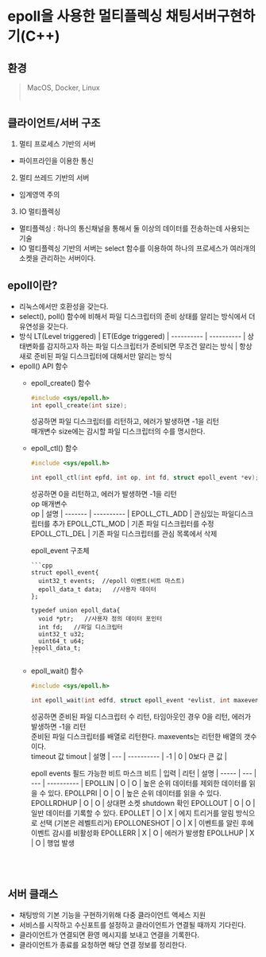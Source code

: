 # epoll을 사용한 멀티플렉싱 채팅서버구현하기(C++)

## 환경
> MacOS, Docker, Linux
<br><br>
## 클라이언트/서버 구조
1. 멀티 프로세스 기반의 서버
  - 파이프라인을 이용한 통신
2. 멀티 쓰레드 기반의 서버
  - 임계영역 주의
3. IO 멀티플렉싱
  - 멀티플렉싱 : 하나의 통신채널을 통해서 둘 이상의 데이터를 전송하는데 사용되는 기술
  - IO 멀티플렉싱 기반의 서버는 select 함수를 이용하여 하나의 프로세스가 여러개의 소켓을 관리하는 서버이다.
## epoll이란?
- 리눅스에서만 호환성을 갖는다.
- select(), poll() 함수에 비해서 파일 디스크립터의 준비 상태를 알리는 방식에서 더 유연성을 갖는다.
- 방식
  LT(Level triggered) | ET(Edge triggered)
  | ---------- | ---------- |
  상태변화를 감지하고자 하는 파일 디스크립터가 준비되면 무조건 알리는 방식 | 항상 새로 준비된 파일 디스크립터에 대해서만 알리는 방식
- epoll() API 함수
  + epoll_create() 함수
      ```cpp
      #include <sys/epoll.h>
      int epoll_create(int size);
      ```
      성공하면 파일 디스크립터를 리턴하고, 에러가 발생하면 -1을 리턴<br>
      매개변수 size에는 감시할 파일 디스크립터의 수를 명시한다.
      
  + epoll_ctl() 함수
      ```cpp
      #include <sys/epoll.h>
      
      int epoll_ctl(int epfd, int op, int fd, struct epoll_event *ev);
      ```
      성공하면 0을 리턴하고, 에러가 발생하면 -1을 리턴<br>
      op 매개변수<br>
      op | 설명
      | ------- | ---------- |
      EPOLL_CTL_ADD | 관심있는 파일디스크립터를 추가
      EPOLL_CTL_MOD | 기존 파일 디스크립터를 수정
      EPOLL_CTL_DEL | 기존 파일 디스크립터를 관심 목록에서 삭제
      
      epoll_event 구조체<br>
      
        ```cpp
        struct epoll_event{
          uint32_t events;  //epoll 이벤트(비트 마스트)
          epoll_data_t data;   //사용자 데이터
        };
        
        typedef union epoll_data{
          void *ptr;   //사용자 정의 데이터 포인터
          int fd;   //파일 디스크립터
          uint32_t u32;
          uint64_t u64;
        }epoll_data_t;
        ```
      
  + epoll_wait() 함수
      ```cpp
      #include <sys/epoll.h>
      
      int epoll_wait(int edfd, struct epoll_event *evlist, int maxevents, int timeout);
      ```
      성공하면 준비된 파일 디스크립터 수 리턴, 타임아웃인 경우 0을 리턴, 에러가 발생하면 -1을 리턴<br>
      준비된 파일 디스크립터를 배열로 리턴한다. maxevents는 리턴한 배열의 갯수이다.<br>
      timeout 값
      timout | 설명
      | --- | ---------- |
      -1 | 
      0 | 
      0보다 큰 값 |
      
      epoll events 필드 가능한 비트 마스크 
      비트 | 입력 | 리턴 | 설명
      | ----- | --- | --- | ---------- |
      EPOLLIN | O | O | 높은 순위 데이터를 제외한 데이터를 읽을 수 있다.
      EPOLLPRI | O | O | 높은 순위 데이터를 읽을 수 있다.
      EPOLLRDHUP | O | O | 상대편 소켓 shutdown 확인
      EPOLLOUT | O | O | 일반 데이터를 기록할 수 있다.
      EPOLLET | O | X | 에지 트리거를 알림 방식으로 선택 (기본은 레벨트리거)
      EPOLLONESHOT | O | X | 이벤트를 알린 후에 이벤트 감시를 비활성화
      EPOLLERR | X | O | 에러가 발생함
      EPOLLHUP | X | O | 행업 발생
  
<br><br>
## 서버 클래스
- 채팅방의 기본 기능을 구현하기위해 다중 클라이언트 액세스 지원
- 서비스를 시작하고 수신포트를 설정하고 클라이언트가 연결될 때까지 기다린다.
- 클라이언트가 연결되면 환영 메시지를 보내고 연결을 기록한다.
- 클라이언트가 종료를 요청하면 해당 연결 정보를 정리한다.
